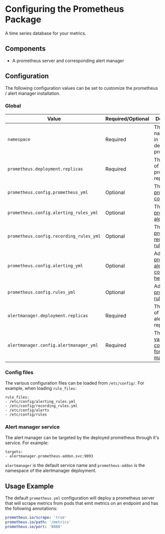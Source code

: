# Configuring the Prometheus Package

A time series database for your metrics.

## Components

- A prometheus server and corresponding alert manager

## Configuration

The following configuration values can be set to customize the prometheus / alert manager installation.

### Global

| Value | Required/Optional | Description |
|-------|-------------------|-------------|
| `namespace` | Required | The namespace in which to deploy prometheus. |
| `prometheus.deployment.replicas` | Required | The number of prometheus replicas. |
| `prometheus.config.prometheus_yml` | Optional | The [global prometheus configuration](https://www.prometheus.io/docs/prometheus/latest/configuration/configuration/) |
| `prometheus.config.alerting_rules_yml` | Optional | The [prometheus alerting rules](https://www.prometheus.io/docs/prometheus/latest/configuration/alerting_rules/) |
| `prometheus.config.recording_rules_yml` | Optional | The [prometheus recording rules](https://www.prometheus.io/docs/prometheus/latest/configuration/recording_rules/) |
| `prometheus.config.alerting_yml` | Optional | Additional [prometheus alerts can be configured here](https://www.prometheus.io/docs/prometheus/latest/configuration/alerting_rules/) |
| `prometheus.config.rules_yml` | Optional | Additional [prometheus rules](https://www.prometheus.io/docs/prometheus/latest/configuration/recording_rules/) |
| `alertmanager.deployment.replicas` | Required | The number of alertmanager replicas. |
| `alertmanager.config.alertmanager_yml` | Required | The [global yaml configuration for alert manager](https://www.prometheus.io/docs/alerting/latest/configuration/) |

### Config files

The various configuration files can be loaded from `/etc/config/`.
For example, when loading `rule_files`:

```text
rule_files:
- /etc/config/alerting_rules.yml
- /etc/config/recording_rules.yml
- /etc/config/alerts
- /etc/config/rules
```

### Alert manager service

The alert manager can be targeted by the deployed prometheus through it's service.
For example:

```text
targets:
- alertmanager.prometheus-addon.svc:9093
```

`alertmanager` is the default service name and `prometheus-addon` is the namespace of the alertmanager deployment.

## Usage Example

The default `prometheus.yml` configuration will deploy a prometheus server
that will scrape metrics from pods that emit metrics
on an endpoint and has the following annotations:

```yaml
prometheus.io/scrape: 'true'
prometheus.io/path: '/metrics'
prometheus.io/port: '8080'
```
